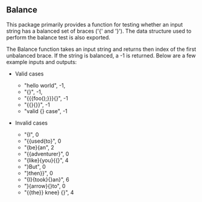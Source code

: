 ## Balance

This package primarily provides a function for testing whether an input string has a balanced set of braces ('{' and '}'). The data structure used to perform the balance test is also exported.

The Balance function takes an input string and returns then index of the first unbalanced brace. If the string is balanced, a -1 is returned. Below are a few example inputs and outputs:

+ Valid cases
	- "hello world", -1,  
	- "{}", -1,           
	- "{{{foo();}}}{}", -1
	- "{{}{}}", -1        
	- "valid {} case", -1 

+ Invalid cases
	- "{I", 0            
	- "{{used{to}", 0    
	- "{be}{an", 2       
	- "{{adventurer}", 0 
	- "{like}{you}{{}", 4
	- "}But", 0            
	- "}then}}", 0         
	- "{I}{took}{}an}", 6  
	- "}{arrow}{}to", 0    
	- "{{the}} knee} {}", 4

